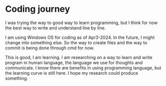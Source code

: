 # Coding journey

I was trying the way to good way to learn programming, but I think for now the best way to write and understand line by line. 

I am using Windows OS for coding as of Apr3-2024. In the future, I might change into something else. So the way to create files and the way to commit is being done through cmd for now. 

This is good, I am learning. I am researching on a way to learn and write program in human language, the language we use for thoughts and communicate. I know there are benefits in using programming language, but the learning curve is still here. I hope my research could produce something. 